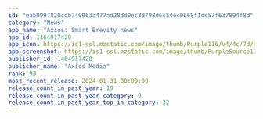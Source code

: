 ```yaml
---
id: "eab0997820cdb740963a477ad28dd0ec3d798d6c54ec0b68f1de57f637894f8d"
category: "News"
app_name: "Axios: Smart Brevity news"
app_id: 1464917429
app_icon: https://is1-ssl.mzstatic.com/image/thumb/Purple116/v4/4c/7d/61/4c7d61d1-f6b5-6de6-7fa7-32cd9a095e09/AppIcon-0-1x_U007emarketing-0-8-0-85-220.png/1024x1024bb.png
app_screenshot: https://is1-ssl.mzstatic.com/image/thumb/PurpleSource116/v4/90/c3/19/90c31987-d314-1c63-6e25-f3fb79bf7e3e/20d5274f-d305-4bc6-94b7-5747fb2849ca_preview_6.7_01.png/1242x2208bb.png
publisher_id: 1464917428
publisher_name: "Axios Media"
rank: 93
most_recent_release: 2024-01-31 00:00:00
release_count_in_past_year: 19
release_count_in_past_year_category: 9
release_count_in_past_year_top_in_category: 32
---
```

